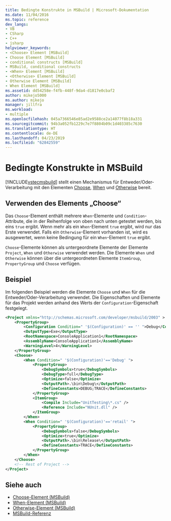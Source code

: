 ```yaml
---
title: Bedingte Konstrukte in MSBuild | Microsoft-Dokumentation
ms.date: 11/04/2016
ms.topic: reference
dev_langs:
- VB
- CSharp
- C++
- jsharp
helpviewer_keywords:
- <Choose> Element [MSBuild]
- Choose Element [MSBuild]
- conditional constructs [MSBuild]
- MSBuild, conditional constructs
- <When> Element [MSBuild]
- <Otherwise> Element [MSBuild]
- Otherwise Element [MSBuild]
- When Element [MSBuild]
ms.assetid: dd54258e-f4fb-448f-9da4-d1817e0cbaf2
author: mikejo5000
ms.author: mikejo
manager: jillfra
ms.workload:
- multiple
ms.openlocfilehash: 045a7366546e85ad2e9588ce2a14077f8b18a331
ms.sourcegitcommit: 94b3a052fb1229c7e7f8804b09c1d403385c7630
ms.translationtype: HT
ms.contentlocale: de-DE
ms.lasthandoff: 04/23/2019
ms.locfileid: "62842559"
---
```

# <a name="msbuild-conditional-constructs"></a>Bedingte Konstrukte in MSBuild
[!INCLUDE[vstecmsbuild](../extensibility/internals/includes/vstecmsbuild_md.md)] stellt einen Mechanismus für Entweder/Oder-Verarbeitung mit den Elementen [Choose](../msbuild/choose-element-msbuild.md), [When](../msbuild/when-element-msbuild.md) und [Otherwise](../msbuild/otherwise-element-msbuild.md) bereit.

## <a name="use-the-choose-element"></a>Verwenden des Elements „Choose“
 Das `Choose`-Element enthält mehrere `When`-Elemente und `Condition`-Attribute, die in der Reihenfolge von oben nach unten getestet werden, bis eins `true` ergibt. Wenn mehr als ein `When`-Element `true` ergibt, wird nur das Erste verwendet. Falls ein `Otherwise`-Element vorhanden ist, wird es ausgewertet, wenn keine Bedingung für ein `When`-Element `true` ergibt.

 `Choose`-Elemente können als untergeordnete Elemente der Elemente `Project`, `When` und `Otherwise` verwendet werden. Die Elemente `When` und `Otherwise` können über die untergeordneten Elemente `ItemGroup`, `PropertyGroup` und `Choose` verfügen.

## <a name="example"></a>Beispiel
 Im folgenden Beispiel werden die Elemente `Choose` und `When` für die Entweder/Oder-Verarbeitung verwendet. Die Eigenschaften und Elemente für das Projekt werden anhand des Werts der `Configuration`-Eigenschaft festgelegt.

```xml
<Project xmlns="http://schemas.microsoft.com/developer/msbuild/2003" >
    <PropertyGroup>
        <Configuration Condition=" '$(Configuration)' == '' ">Debug</Configuration>
        <OutputType>Exe</OutputType>
        <RootNamespace>ConsoleApplication1</RootNamespace>
        <AssemblyName>ConsoleApplication1</AssemblyName>
        <WarningLevel>4</WarningLevel>
    </PropertyGroup>
    <Choose>
        <When Condition=" '$(Configuration)'=='Debug' ">
            <PropertyGroup>
                <DebugSymbols>true</DebugSymbols>
                <DebugType>full</DebugType>
                <Optimize>false</Optimize>
                <OutputPath>.\bin\Debug\</OutputPath>
                <DefineConstants>DEBUG;TRACE</DefineConstants>
            </PropertyGroup>
            <ItemGroup>
                <Compile Include="UnitTesting\*.cs" />
                <Reference Include="NUnit.dll" />
            </ItemGroup>
        </When>
        <When Condition=" '$(Configuration)'=='retail' ">
            <PropertyGroup>
                <DebugSymbols>false</DebugSymbols>
                <Optimize>true</Optimize>
                <OutputPath>.\bin\Release\</OutputPath>
                <DefineConstants>TRACE</DefineConstants>
            </PropertyGroup>
        </When>
    </Choose>
    <!-- Rest of Project -->
</Project>
```

## <a name="see-also"></a>Siehe auch
- [Choose-Element (MSBuild)](../msbuild/choose-element-msbuild.md)
- [When-Element (MSBuild)](../msbuild/when-element-msbuild.md)
- [Otherwise-Element (MSBuild)](../msbuild/otherwise-element-msbuild.md)
- [MSBuild-Referenz](../msbuild/msbuild-reference.md)